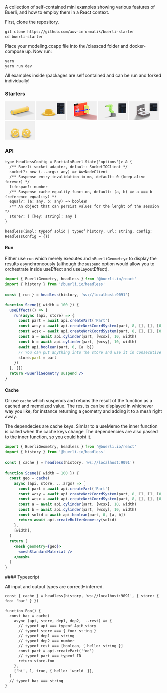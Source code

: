 A collection of self-contained mini examples showing various features of Buerli, and how to employ them in a React context.

First, clone the repository.

```shell
git clone https://github.com/awv-informatik/buerli-starter
cd buerli-starter
```

Place your modeling.ccapp file into the /classcad folder and docker-compose up. Now run:

```shell
yarn
yarn run dev
```

All examples inside /packages are self contained and can be run and forked individually!

### Starters

<p>
  <a href="https://github.com/awv-informatik/buerli-starter/tree/main/packages/with-history-run"><img width="19%" src="packages/with-history-run/thumbnail.jpg" alt="Demo"/></a>
  <a href="https://github.com/awv-informatik/buerli-starter/tree/main/packages/with-history-cache"><img width="19%" src="packages/with-history-cache/thumbnail.jpg" alt="Demo"/></a>
  <a href="https://github.com/awv-informatik/buerli-starter/tree/main/packages/with-history-cache-as1ac214-jsx"><img width="19%" src="packages/with-history-cache-as1ac214-jsx/thumbnail.jpg" alt="Demo"/></a>
  <a href="https://github.com/awv-informatik/buerli-starter/tree/main/packages/with-history-cache-robot"><img width="19%" src="packages/with-history-cache-robot/thumbnail.jpg" alt="Demo"/></a>
  <a href="https://github.com/awv-informatik/buerli-starter/tree/main/packages/with-solid-cache"><img width="19%" src="packages/with-solid-cache/thumbnail.jpg" alt="Demo"/></a>
  <a href="https://github.com/awv-informatik/buerli-starter/tree/main/packages/with-history-solid-reuse"><img width="19%" src="packages/with-solid-cache-reuse/thumbnail.jpg" alt="Demo"/></a>
</p>

### API

```tsx
type HeadlessConfig = Partial<BuerliState['options']> & {
  /** Buerli socket adapter, default: SocketIOClient */
  socket?: new (...args: any) => AwvNodeClient
  /** Suspense entry invalidation in ms, default: 0 (keep-alive forever) */
  lifespan?: number
  /** Suspense cache equality function, default: (a, b) => a === b (reference equality) */
  equal?: (a: any, b: any) => boolean
  /** An object that can persist values for the lenght of the session */
  store?: { [key: string]: any }
}

headless(impl: typeof solid | typeof history, url: string, config: HeadlessConfig = {})
```

#### Run

Either use `run` which merely executes and `<BuerliGeometry>` to display the results asynchroneously (although the `suspend` option would allow you to orchestrate inside useEffect and useLayoutEffect).

```jsx
import { BuerliGeometry, headless } from '@buerli.io/react'
import { history } from '@buerli.io/headless'

const { run } = headless(history, 'ws://localhost:9091')

function Scene({ width = 100 }) {
  useEffect(() => {
    run(async (api, store) => {
      const part = await api.createPart('Part')
      const wcsy = await api.createWorkCoordSystem(part, 8, [], [], [0, width / 3, 0], [Math.PI / 3, 0, 0])
      const wcsx = await api.createWorkCoordSystem(part, 8, [], [], [0, -width / 5, -width / 8], [0, 0, 0])
      const a = await api.cylinder(part, [wcsx], 10, width)
      const b = await api.cylinder(part, [wcsy], 10, width)
      await api.boolean(part, 0, [a, b])
      // You can put anything into the store and use it in consecutive run calls
      store.part = part
    })
  }, [])
  return <BuerliGeometry suspend />
}
```

#### Cache

Or use `cache` which suspends and returns the result of the function as a cached and memoized value. The results can be displayed in whichever way you like, for instance returning a geometry and adding it to a mesh right away.

The dependecies are cache keys. Similar to a useMemo the inner function is called when the cache keys change. The dependencies are also passed to the inner function, so you could hoist it.

```jsx
import { BuerliGeometry, headless } from '@buerli.io/react'
import { history } from '@buerli.io/headless'

const { cache } = headless(history, 'ws://localhost:9091')

function Scene({ width = 100 }) {
  const geo = cache(
    async (api, store, ...args) => {
      const part = await api.createPart('Part')
      const wcsy = await api.createWorkCoordSystem(part, 8, [], [], [0, width / 3, 0], [Math.PI / 3, 0, 0])
      const wcsx = await api.createWorkCoordSystem(part, 8, [], [], [0, -width / 5, -width / 8], [0, 0, 0])
      const a = await api.cylinder(part, [wcsx], 10, width)
      const b = await api.cylinder(part, [wcsy], 10, width)
      const solid = await api.boolean(part, 0, [a, b])
      return await api.createBufferGeometry(solid)
    },
    [width],
  )
  return (
    <mesh geometry={geo}>
      <meshStandardMaterial />
    </mesh>
  )
}
```

#### Typescript

All input and output types are correctly inferred.

```tsx
const { cache } = headless(history, 'ws://localhost:9091', { store: { foo: 'bar' } })

function Foo() {
  const baz = cache(
    async (api, store, dep1, dep2, ...rest) => {
      // typeof api === typeof ApiHistory
      // typeof store === { foo: string }
      // typeof dep1 === string
      // typeof dep2 === number
      // typeof rest === [boolean, { hello: string }]
      const part = api.createPart('foo')
      // typeof part === typeof ID
      return store.foo
    },
    ['hi', 1, true, { hello: 'world' }],
  )
  // typeof baz === string
}
```
